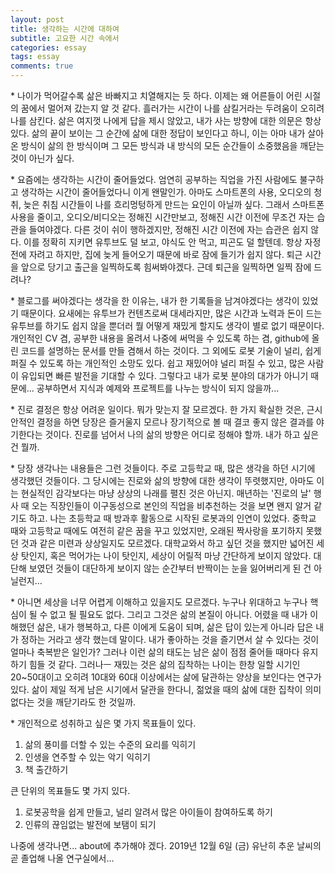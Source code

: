 ```yaml
---
layout: post
title: 생각하는 시간에 대하여 
subtitle: 고요한 시간 속에서
categories: essay
tags: essay
comments: true
---
```

\* 나이가 먹어갈수록 삶은 바빠지고 치열해지는 듯 하다. 이제는 왜 어른들이 어린 시절의 꿈에서 멀어져 갔는지 알 것 같다. 흘러가는 시간이 나를 삼킬거라는 두려움이 오히려 나를 삼킨다. 삶은 여지껏 나에게 답을 제시 않았고, 내가 사는 방향에 대한 의문은 항상 있다. 삶의 끝이 보이는 그 순간에 삶에 대한 정답이 보인다고 하니, 이는 아마 내가 살아온 방식이 삶의 한 방식이며 그 모든 방식과 내 방식의 모든 순간들이 소중했음을 깨닫는 것이 아닌가 싶다.

\* 요즘에는 생각하는 시간이 줄어들었다. 엄연히 공부하는 직업을 가진 사람에도 불구하고 생각하는 시간이 줄어들었다니 이게 왠말인가. 아마도 스마트폰의 사용, 오디오의 청취, 늦은 취침 시간들이 나를 흐리멍텅하게 만드는 요인이 아닐까 싶다. 그래서 스마트폰 사용을 줄이고, 오디오/비디오는 정해진 시간만보고, 정해진 시간 이전에 무조건 자는 습관을 들여야겠다. 다른 것이 쉬이 행하겠지만, 정해진 시간 이전에 자는 습관은 쉽지 않다. 이를 정확히 지키면 유투브도 덜 보고, 야식도 안 먹고, 피곤도 덜 할텐데. 항상 자정 전에 자려고 하지만, 집에 늦게 들어오기 때문에 바로 잠에 들기가 쉽지 않다. 퇴근 시간을 앞으로 당기고 출근을 일찍하도록 힘써봐야겠다. 근데 퇴근을 일찍하면 일찍 잠에 드려나?

\* 블로그를 써야겠다는 생각을 한 이유는, 내가 한 기록들을 남겨야겠다는 생각이 있었기 때문이다. 요새에는 유투브가 컨텐츠로써 대세라지만, 많은 시간과 노력과 돈이 드는 유투브를 하기도 쉽지 않을 뿐더러 뭘 어떻게 재밌게 할지도 생각이 별로 없기 때문이다. 개인적인 CV 겸, 공부한 내용을 올려서 나중에 써먹을 수 있도록 하는 겸, github에 올린 코드를 설명하는 문서를 만들 겸해서 하는 것이다. 그 외에도 로봇 기술이 널리, 쉽게 퍼질 수 있도록 하는 개인적인 소망도 있다. 쉽고 재밌어야 널리 퍼질 수 있고, 많은 사람이 유입되면 빠른 발전을 기대할 수 있다. 그렇다고 내가 로봇 분야의 대가가 아니기 때문에... 공부하면서 지식과 예제와 프로젝트를 나누는 방식이 되지 않을까...

\* 진로 결정은 항상 어려운 일이다. 뭐가 맞는지 잘 모르겠다. 한 가지 확실한 것은, 근시안적인 결정을 하면 당장은 즐거울지 모르나 장기적으로 볼 때 결코 좋지 않은 결과를 야기한다는 것이다. 진로를 넘어서 나의 삶의 방향은 어디로 정해야 할까. 내가 하고 싶은건 뭘까.

\* 당장 생각나는 내용들은 그런 것들이다. 주로 고등학교 때, 많은 생각을 하던 시기에 생각했던 것들이다. 그 당시에는 진로와 삶의 방향에 대한 생각이 뚜렷했지만, 아마도 이는 현실적인 감각보다는 마냥 상상의 나래를 펼친 것은 아닌지. 매년하는 '진로의 날' 행사 때 오는 직장인들이 이구동성으로 본인의 직업을 비추천하는 것을 보면 왠지 알거 같기도 하고. 나는 초등학교 때 방과후 활동으로 시작된 로봇과의 인연이 있었다. 중학교 때와 고등학교 때에도 여전히 같은 꿈을 꾸고 있었지만, 오래된 짝사랑을 포기하지 못했던 것과 같은 미련과 상상일지도 모르겠다. 대학교와서 하고 싶던 것을 했지만 넓어진 세상 탓인지, 혹은 먹어가는 나이 탓인지, 세상이 어릴적 마냥 간단하게 보이지 않았다. 대단해 보였던 것들이 대단하게 보이지 않는 순간부터 반짝이는 눈을 잃어버리게 된 건 아닐런지...

\* 아니면 세상을 너무 어렵게 이해하고 있을지도 모르겠다. 누구나 위대하고 누구나 핵심이 될 수 없고 될 필요도 없다. 그리고 그것은 삶의 본질이 아니다. 어렸을 때 내가 이해했던 삶은, 내가 행복하고, 다른 이에게 도움이 되며, 삶은 답이 있는게 아니라 답은 내가 정하는 거라고 생각 했는데 말이다. 내가 좋아하는 것을 즐기면서 살 수 있다는 것이 얼마나 축복받은 일인가? 그러나 이런 삶의 태도는 남은 삶이 점점 줄어들 때마다 유지하기 힘들 것 같다. 그러나ㅡ 재밌는 것은 삶의 집착하는 나이는 한창 일할 시기인 20~50대이고 오히려 10대와 60대 이상에서는 삶에 달관하는 양상을 보인다는 연구가 있다. 삶이 제일 적게 남은 시기에서 달관을 한다니, 젊었을 때의 삶에 대한 집착이 의미없다는 것을 깨닫기라도 한 것일까.

\* 개인적으로 성취하고 싶은 몇 가지 목표들이 있다.
1) 삶의 풍미를 더할 수 있는 수준의 요리를 익히기
2) 인생을 연주할 수 있는 악기 익히기
3) 책 출간하기

큰 단위의 목표들도 몇 가지 있다.
1) 로봇공학을 쉽게 만들고, 널리 알려서 많은 아이들이 참여하도록 하기
2) 인류의 끊임없는 발전에 보탬이 되기

나중에 생각나면... about에 추가해야 겠다.
2019년 12월 6일 (금) 
유난히 추운 날씨의 곧 졸업해 나올 연구실에서...
